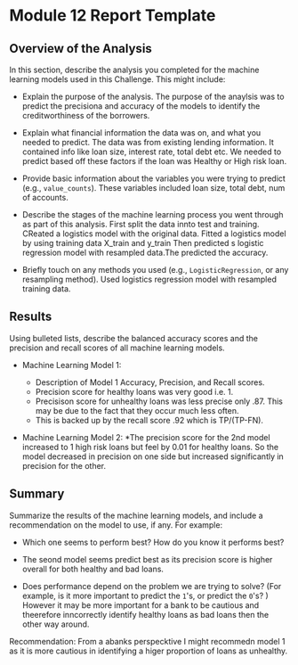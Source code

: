 # Module 12 Report Template

## Overview of the Analysis

In this section, describe the analysis you completed for the machine learning models used in this Challenge. This might include:

* Explain the purpose of the analysis.
The purpose of the anaylsis was to predict the precisiona and accuracy of the models to identify the creditworthiness of the borrowers.

* Explain what financial information the data was on, and what you needed to predict.
The data was from existing lending information. It contained info like loan size, interest rate, total debt etc. We needed to predict based off these factors if the loan was Healthy or High risk loan.

* Provide basic information about the variables you were trying to predict (e.g., `value_counts`).
These variables included loan size, total debt, num of accounts.

* Describe the stages of the machine learning process you went through as part of this analysis.
First split the data innto test and training. CReated a logistics model with the original data. Fitted a logistics model by using training data X_train and y_train
Then predicted s logistic regression model with resampled data.The predicted the accuracy.

* Briefly touch on any methods you used (e.g., `LogisticRegression`, or any resampling method).
Used logistics regression model with resampled training data. 

## Results

Using bulleted lists, describe the balanced accuracy scores and the precision and recall scores of all machine learning models.

* Machine Learning Model 1:
  * Description of Model 1 Accuracy, Precision, and Recall scores.
  * Precision score for healthy loans was very good i.e. 1.
  * Precisison score for unhealthy loans was less precise only .87. This may be due to the fact that they occur much less often. 
  * This is backed up by the recall score .92 which is TP/(TP-FN).


* Machine Learning Model 2:
  *The precision score for the 2nd model increased to 1 high risk loans but feel by 0.01 for healthy loans. So the model decreased in precision on one side but increased significantly in precision for the other. 

## Summary

Summarize the results of the machine learning models, and include a recommendation on the model to use, if any. For example:
* Which one seems to perform best? How do you know it performs best?
* The seond model seems predict best as its precision score is higher overall for both healthy and bad loans. 

* Does performance depend on the problem we are trying to solve? (For example, is it more important to predict the `1`'s, or predict the `0`'s? ) However it may be more important for a bank to be cautious and theerefore inncorrectly identify healthy loans as bad loans then the other way around. 

Recommendation: From a abanks perspecktive I might recommedn model 1 as it is more cautious in identifying a higer proportion of loans as unhealthy. 


